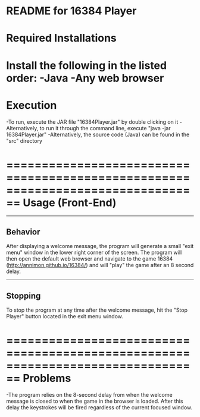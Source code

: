README for 16384 Player
================================================================================
Required Installations
================================================================================
Install the following in the listed order:
-Java
-Any web browser
================================================================================
Execution
================================================================================
-To run, execute the JAR file "16384Player.jar" by double clicking on it
-Alternatively, to run it through the command line, execute "java -jar 16384Player.jar"
-Alternatively, the source code (Java) can be found in the "src" directory

================================================================================
Usage (Front-End)
================================================================================
--------------------------------------------------------------------------------
Behavior
--------------------------------------------------------------------------------
After displaying a welcome message, the program will generate a small "exit menu" window
in the lower right corner of the screen.  The program will then open the default web
browser and navigate to the game 16384 (http://annimon.github.io/16384/) and will "play"
the game after an 8 second delay.

--------------------------------------------------------------------------------
Stopping
--------------------------------------------------------------------------------
To stop the program at any time after the welcome message, hit the "Stop Player" button
located in the exit menu window.

================================================================================
Problems
================================================================================
-The program relies on the 8-second delay from when the welcome message is closed to when
the game in the browser is loaded.  After this delay the keystrokes will be fired regardless
of the current focused window.